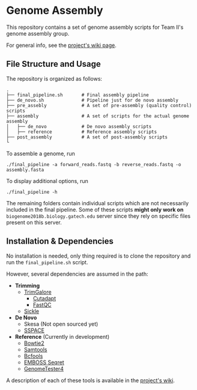 # Genome Assembly

This repository contains a set of genome assembly scripts for Team II's genome assembly group. 

For general info, see the [project's wiki page](http://www.compgenomics2018.biosci.gatech.edu/Team_II_Genome_Assembly_Group).

## File Structure and Usage

The repository is organized as follows:

    .
    ├── final_pipeline.sh       # Final assembly pipeline
    ├── de_novo.sh              # Pipeline just for de novo assembly
    ├── pre_assebly             # A set of pre-assembly (quality control) scripts
    ├── assembly                # A set of scripts for the actual genome assembly
    │   ├── de_novo             # De novo assembly scripts
    │   ├── reference           # Reference assembly scripts
    ├── post_assembly           # A set of post-assembly scripts
    └

To assemble a genome, run

    ./final_pipeline -a forward_reads.fastq -b reverse_reads.fastq -o assembly.fasta

To display additional options, run

    ./final_pipeline -h

The remaining folders contain individual scripts which are not necessarily included in the final pipeline. Some of these scripts **might only work on** `biogenome2018b.biology.gatech.edu` server since they rely on specific files present on this server.

## Installation & Dependencies

No installation is needed, only thing required is to clone the repository and run the `final_pipeline.sh` script.

However, several dependencies are assumed in the path:

* **Trimming**
	* [TrimGalore](https://github.com/FelixKrueger/TrimGalore)
		* [Cutadapt](https://github.com/marcelm/cutadapt)
		* [FastQC](http://www.bioinformatics.babraham.ac.uk/projects/fastqc/)
	* [Sickle](https://github.com/najoshi/sickle)
* **De Novo**
	* Skesa  (Not open sourced yet)
	* [SSPACE](https://github.com/nsoranzo/sspace_basic)
* **Reference** (Currently in development)
	* [Bowtie2](https://sourceforge.net/projects/bowtie-bio/files/bowtie2/2.3.4.1)
	* [Samtools](https://github.com/samtools/)
	* [Bcfools](https://github.com/samtools/bcftools)
	* [EMBOSS Seqret](http://emboss.sourceforge.net/apps/release/6.6/emboss/apps/seqret.html)
	* [GenomeTester4](https://github.com/bioinfo-ut/GenomeTester4)
	
A description of each of these tools is available in the [project's wiki](http://www.compgenomics2018.biosci.gatech.edu/Team_II_Genome_Assembly_Group).
